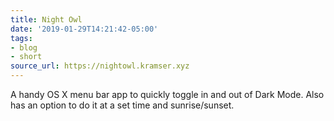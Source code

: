 ```yaml
---
title: Night Owl
date: '2019-01-29T14:21:42-05:00'
tags:
- blog
- short
source_url: https://nightowl.kramser.xyz
---
```


A handy OS X menu bar app to quickly toggle in and out of Dark Mode. Also has an option to do it at a set time and sunrise/sunset.
